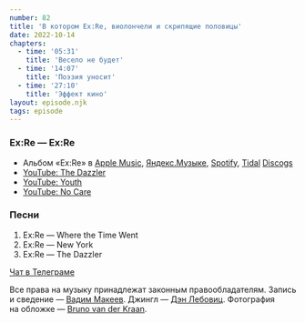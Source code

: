 ```yaml
---
number: 82
title: 'В котором Ex:Re, виолончели и скрипящие половицы'
date: 2022-10-14
chapters:
  - time: '05:31'
    title: 'Весело не будет'
  - time: '14:07'
    title: 'Поэзия уносит'
  - time: '27:10'
    title: 'Эффект кино'
layout: episode.njk
tags: episode
---
```


### Ex:Re — Ex:Re

- Альбом «Ex:Re» в
  [Apple Music](https://music.apple.com/album/1441561289),
  [Яндекс.Музыке](https://music.yandex.ru/album/6114275),
  [Spotify](https://open.spotify.com/album/2IqxhUj2RO1QwWjEbUCuvL),
  [Tidal](https://tidal.com/browse/album/243647643)
  [Discogs](https://www.discogs.com/master/1465010)
- [YouTube: The Dazzler](https://youtu.be/-ZYG7xGf-ag)
- [YouTube: Youth](https://youtu.be/2QT5eGHCJdE)
- [YouTube: No Care](https://youtu.be/FZCZG5pwQGk)

### Песни

1. Ex:Re — Where the Time Went
2. Ex:Re — New York
3. Ex:Re — The Dazzler

[Чат в Телеграме](https://t.me/oh_lp_chat)

Все права на музыку принадлежат законным правообладателям.
Запись и сведение — [Вадим Макеев](https://twitter.com/pepelsbey).
Джингл — [Дэн Лебовиц](https://www.youtube.com/channel/UC38A5qHrlc_Zgua7vL4b96w).
Фотография на обложке — [Bruno van der Kraan](https://unsplash.com/photos/i4rOpdj444c).
